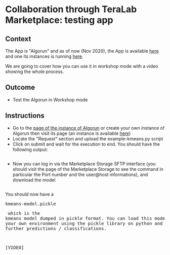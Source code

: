 
# Collaboration through TeraLab Marketplace: testing app

## Context

The App is "Algorun" and as of now (Nov 2020), the App is available [here]() and one its instances is running [here]().

We are going to cover how you can use it in workshop mode with a video showing the whole process. 

## Outcome

* Test the Algorun in Workshop mode

## Instructions

* Go to the [page of the instance of Algorun](https://ws67-af-portal.tl.teralab-datascience.fr/workshop/items/5fb633ea4f5aa7013ddae944) or create your own instance of Algorun then visit its page (an instance is available [here]())
* Locate the "Request" section and upload the example-kmeans.py script 
* Click on submit and wait for the execution to end. You should have the following output:
<pre>
</pre>
* Now you can log in via the Marketplace Storage SFTP interface (you should visit the page of the Marketplace Storage to see the command in particular the Port number and the user@host informations), and download the model 
<pre>
</pre>

You should now have a <pre>kmeans-model.pickle</p> which is the kmeans model dumped in pickle format. You can load this model now in your own environment using the pickle library on python and use it make further predictions / classifications.

[VIDEO]



